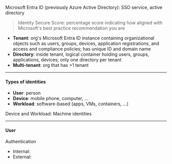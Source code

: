 Microsoft Entra ID (previously Azure Active Directory): SSO service, active directory

>Identity Secure Score: percentage score indicating how aligned with Microsoft's best practice recommendation you are

- **Tenant**: org's Microsoft Entra ID instance containing organizational objects such as users, groups, devices, application registrations, and access and compliance policies; has unique ID and domain name
- **Directory**: inside tenant, logical container holding users, groups, applications, devices; only one directory per tenant
- **Multi-tenant**: org that has >1 tenant
___
#### Types of identities

- **User**: person
- **Device**: mobile phone, computer, ...
- **Workload**: software-based (apps, VMs, containers, ...)

Device and Workload: Machine identities
___
#### User

Authentication
- Internal: 
- External: 